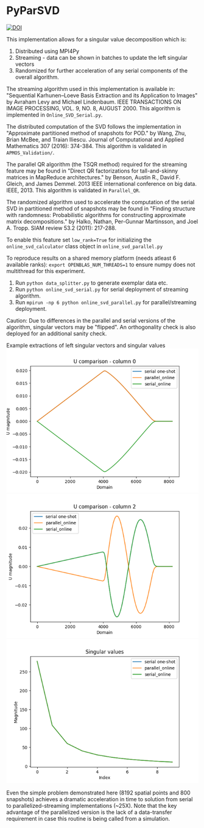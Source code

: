 # PyParSVD

[![DOI](https://zenodo.org/badge/342338443.svg)](https://zenodo.org/badge/latestdoi/342338443)

This implementation allows for a singular value decomposition which is:
1. Distributed using MPI4Py
2. Streaming - data can be shown in batches to update the left singular vectors
3. Randomized for further acceleration of any serial components of the overall algorithm.

The streaming algorithm used in this implementation is available in:
"Sequential Karhunen–Loeve Basis Extraction and its Application to Images" by Avraham Levy and Michael Lindenbaum. IEEE TRANSACTIONS ON IMAGE PROCESSING, VOL. 9, NO. 8, AUGUST 2000. This algorithm is implemented in `Online_SVD_Serial.py`.

The distributed computation of the SVD follows the implementation in 
"Approximate partitioned method of snapshots for POD." by Wang, Zhu, Brian McBee, and Traian Iliescu. Journal of Computational and Applied Mathematics 307 (2016): 374-384. This algorithm is validated in `APMOS_Validation/`.

The parallel QR algorithm (the TSQR method) required for the streaming feature may be found in
"Direct QR factorizations for tall-and-skinny matrices in MapReduce architectures." by Benson, Austin R., David F. Gleich, and James Demmel. 2013 IEEE international conference on big data. IEEE, 2013. This algorithm is validated in `Parallel_QR`.

The randomized algorithm used to accelerate the computation of the serial SVD in partitioned method of snapshots may be found in 
"Finding structure with randomness: Probabilistic algorithms for constructing approximate matrix decompositions." by Halko, Nathan, Per-Gunnar Martinsson, and Joel A. Tropp. SIAM review 53.2 (2011): 217-288. 

To enable this feature set `low_rank=True` for initializing the `online_svd_calculator` class object in `online_svd_parallel.py`

To reproduce results on a shared memory platform (needs atleast 6 available ranks):
`export OPENBLAS_NUM_THREADS=1` to ensure numpy does not multithread for this experiment.

1. Run `python data_splitter.py` to generate exemplar data etc.
2. Run `python online_svd_serial.py` for serial deployment of streaming algorithm.
3. Run `mpirun -np 6 python online_svd_parallel.py` for parallel/streaming deployment.

Caution: Due to differences in the parallel and serial versions of the algorithm, singular vectors may be "flipped". An orthogonality check is also deployed for an additional sanity check.

Example extractions of left singular vectors and singular values
![Comparison 1](Figure_1.png "Mode 0")
![Comparison 2](Figure_2.png "Mode 2")
![Comparison 3](Figure_3.png "Singular values")

Even the simple problem demonstrated here (8192 spatial points and 800 snapshots) achieves a dramatic acceleration in time to solution from serial to parallelized-streaming implementations (~25X). Note that the key advantage of the parallelized version is the lack of a data-transfer requirement in case this routine is being called from a simulation. 
